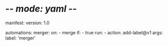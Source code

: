 # -*- mode: yaml -*-
manifest:
  version: 1.0

automations:
  merger:
    on:
      - merge
    if:
      - true
    run:
      - action: add-label@v1
        args:
          label: 'merger'